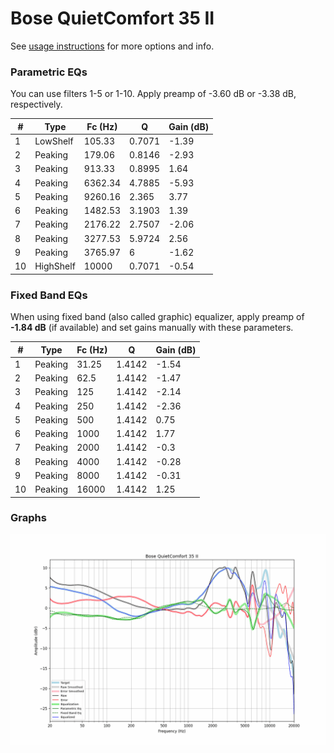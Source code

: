 # Bose QuietComfort 35 II
See [usage instructions](https://github.com/jaakkopasanen/AutoEq#usage) for more options and info.

### Parametric EQs
You can use filters 1-5 or 1-10. Apply preamp of -3.60 dB or -3.38 dB, respectively.

|   # | Type      |   Fc (Hz) |      Q |   Gain (dB) |
|-----|-----------|-----------|--------|-------------|
|   1 | LowShelf  |    105.33 | 0.7071 |       -1.39 |
|   2 | Peaking   |    179.06 | 0.8146 |       -2.93 |
|   3 | Peaking   |    913.33 | 0.8995 |        1.64 |
|   4 | Peaking   |   6362.34 | 4.7885 |       -5.93 |
|   5 | Peaking   |   9260.16 | 2.365  |        3.77 |
|   6 | Peaking   |   1482.53 | 3.1903 |        1.39 |
|   7 | Peaking   |   2176.22 | 2.7507 |       -2.06 |
|   8 | Peaking   |   3277.53 | 5.9724 |        2.56 |
|   9 | Peaking   |   3765.97 | 6      |       -1.62 |
|  10 | HighShelf |  10000    | 0.7071 |       -0.54 |

### Fixed Band EQs
When using fixed band (also called graphic) equalizer, apply preamp of **-1.84 dB** (if available) and set gains manually with these parameters.

|   # | Type    |   Fc (Hz) |      Q |   Gain (dB) |
|-----|---------|-----------|--------|-------------|
|   1 | Peaking |     31.25 | 1.4142 |       -1.54 |
|   2 | Peaking |     62.5  | 1.4142 |       -1.47 |
|   3 | Peaking |    125    | 1.4142 |       -2.14 |
|   4 | Peaking |    250    | 1.4142 |       -2.36 |
|   5 | Peaking |    500    | 1.4142 |        0.75 |
|   6 | Peaking |   1000    | 1.4142 |        1.77 |
|   7 | Peaking |   2000    | 1.4142 |       -0.3  |
|   8 | Peaking |   4000    | 1.4142 |       -0.28 |
|   9 | Peaking |   8000    | 1.4142 |       -0.31 |
|  10 | Peaking |  16000    | 1.4142 |        1.25 |

### Graphs
![](./Bose%20QuietComfort%2035%20II.png)
